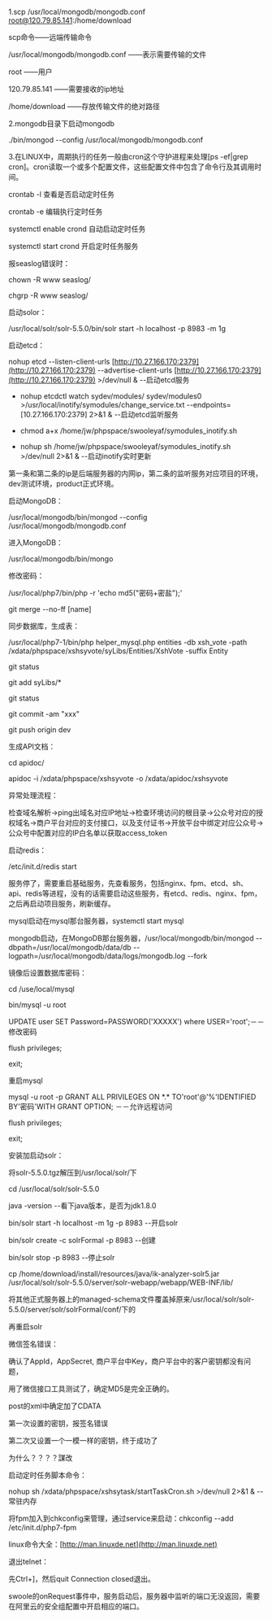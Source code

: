 1.scp /usr/local/mongodb/mongodb.conf root@120.79.85.141:/home/download

scp命令——远端传输命令

/usr/local/mongodb/mongodb.conf          ——表示需要传输的文件

root                                                                 ——用户

120.79.85.141                                               ——需要接收的ip地址

/home/download                                          ——存放传输文件的绝对路径

2.mongodb目录下启动mongodb

./bin/mongod --config /usr/local/mongodb/mongodb.conf

3.在LINUX中，周期执行的任务一般由cron这个守护进程来处理\[ps -ef\|grep cron\]。cron读取一个或多个配置文件，这些配置文件中包含了命令行及其调用时间。

crontab -l  查看是否启动定时任务

crontab -e 编辑执行定时任务

systemctl  enable  crond 自动启动定时任务

systemctl  start crond 开启定时任务服务

报seaslog错误时：

chown -R  www seaslog/

chgrp -R www seaslog/

启动solor：

/usr/local/solr/solr-5.5.0/bin/solr start -h localhost -p 8983 -m 1g

启动etcd：

nohup etcd --listen-client-urls [http://10.27.166.170:2379](http://10.27.166.170:2379) --advertise-client-urls [http://10.27.166.170:2379](http://10.27.166.170:2379) &gt;/dev/null &    --启动etcd服务

* nohup etcdctl watch sydev/modules/ sydev/modules0 &gt;/usr/local/inotify/symodules/change\_service.txt --endpoints=\[10.27.166.170:2379\] 2&gt;&1 &    --启动etcd监听服务

* chmod a+x /home/jw/phpspace/swooleyaf/symodules\_inotify.sh

* nohup sh /home/jw/phpspace/swooleyaf/symodules\_inotify.sh &gt;/dev/null 2&gt;&1 & --启动inotify实时更新

第一条和第二条的ip是后端服务器的内网ip，第二条的监听服务对应项目的环境，dev测试环境，product正式环境。

启动MongoDB：

/usr/local/mongodb/bin/mongod --config /usr/local/mongodb/mongodb.conf

进入MongoDB：

/usr/local/mongodb/bin/mongo

修改密码：

/usr/local/php7/bin/php -r 'echo md5\("密码+密盐"\);'

git merge --no-ff  \[name\]

同步数据库，生成表：

/usr/local/php7-1/bin/php helper\_mysql.php entities -db xsh\_vote -path /xdata/phpspace/xshsyvote/syLibs/Entities/XshVote -suffix Entity

git status

git add syLibs/\*

git status

git commit -am "xxx"

git push origin dev

生成API文档：

cd apidoc/

apidoc -i /xdata/phpspace/xshsyvote -o /xdata/apidoc/xshsyvote

异常处理流程：

检查域名解析-&gt;ping出域名对应IP地址-&gt;检查环境访问的根目录-&gt;公众号对应的授权域名-&gt;商户平台对应的支付接口，以及支付证书-&gt;开放平台中绑定对应公众号-&gt;公众号中配置对应的IP白名单以获取access\_token

启动redis：

/etc/init.d/redis  start

服务停了，需要重启基础服务，先查看服务，包括nginx、fpm、etcd、sh、api、redis等进程，没有的话需要启动这些服务，有etcd、redis、nginx、fpm，之后再启动项目服务，刷新缓存。

mysql启动在mysql那台服务器，systemctl start mysql

mongodb启动，在MongoDB那台服务器，/usr/local/mongodb/bin/mongod  --dbpath=/usr/local/mongodb/data/db --logpath=/usr/local/mongodb/data/logs/mongodb.log --fork

镜像后设置数据库密码：

cd /use/local/mysql

bin/mysql -u root

UPDATE user SET Password=PASSWORD\('XXXXX'\) where USER='root';－－修改密码

flush privileges;

exit;

重启mysql

mysql -u root -p GRANT ALL PRIVILEGES ON \*.\* TO'root'@'%'IDENTIFIED BY'密码'WITH GRANT OPTION; －－允许远程访问

flush privileges;

exit;

安装加启动solr：

将solr-5.5.0.tgz解压到/usr/local/solr/下

cd /usr/local/solr/solr-5.5.0

java -version  --看下java版本，是否为jdk1.8.0

bin/solr start -h localhost -m 1g -p 8983  --开启solr

bin/solr create -c solrFormal -p 8983  --创建

bin/solr stop -p 8983  --停止solr

cp /home/download/install/resources/java/ik-analyzer-solr5.jar /usr/local/solr/solr-5.5.0/server/solr-webapp/webapp/WEB-INF/lib/

将其他正式服务器上的managed-schema文件覆盖掉原来/usr/local/solr/solr-5.5.0/server/solr/solrFormal/conf/下的

再重启solr

微信签名错误：

确认了AppId，AppSecret, 商户平台中Key，商户平台中的客户密钥都没有问题，

用了微信接口工具测试了，确定MD5是完全正确的。

post的xml中确定加了CDATA

第一次设置的密钥，报签名错误

第二次又设置一个一模一样的密钥，终于成功了

为什么？？？？謀改

启动定时任务脚本命令：

nohup sh /xdata/phpspace/xshsytask/startTaskCron.sh &gt;/dev/null 2&gt;&1 &    --常驻内存

将fpm加入到chkconfig来管理，通过service来启动：chkconfig --add /etc/init.d/php7-fpm

linux命令大全：[http://man.linuxde.net](http://man.linuxde.net)

退出telnet：

先Ctrl+\]，然后quit Connection closed退出。

swoole的onRequest事件中，服务启动后，服务器中监听的端口无没返回，需要在阿里云的安全组配置中开启相应的端口。

